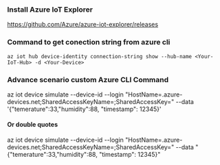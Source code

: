 ###  Install Azure IoT Explorer

https://github.com/Azure/azure-iot-explorer/releases


### Command to get conection string from azure cli
```
az iot hub device-identity connection-string show --hub-name <Your-IoT-Hub> -d <Your-Device>
```


### Advance scenario custom Azure CLI Command

az iot device simulate --device-id <Your-Device>--login "HostName=<Your-IoT-Hub>.azure-devices.net;SharedAccessKeyName=<Shared-Access-Policy-Name>;SharedAccessKey=<Your-Key>" --data '{"temerature":33,"humidity":88, "timestamp": 12345}'

#### Or double quotes

az iot device simulate --device-id <Your-Device>--login "HostName=<Your-IoT-Hub>.azure-devices.net;SharedAccessKeyName=<Shared-Access-Policy-Name>;SharedAccessKey=<Your-Key>" --data "{"temerature":33,"humidity":88, "timestamp": 12345}"

